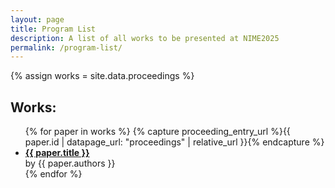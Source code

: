 ```yaml
---
layout: page  
title: Program List
description: A list of all works to be presented at NIME2025
permalink: /program-list/
---
```


{% assign works = site.data.proceedings %}

<h2>Works:</h2>

<ul>
{% for paper in works %}
{% capture proceeding_entry_url %}{{ paper.id | datapage_url: "proceedings" | relative_url }}{% endcapture %}

  <li>
    <a href="{{ proceeding_entry_url }}"><strong>{{ paper.title }}</strong></a><br>
    by {{ paper.authors }}<br>
  </li>
{% endfor %}
</ul>
